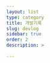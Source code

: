 ```yaml
---
layout: list
type: category
title: 개발기록
slug: devlog
sidebar: true
order: 2
description: >
  
---
```


<!-- ---
# Featured tags need to have either the `list` or `grid` layout (PRO only).
layout: list

# The title of the tag's page.
title: 개발기록

# The name of the tag, used in a post's front matter (e.g. tags: [<slug>]).
slug: devLog

# (Optional) Write a short (~150 characters) description of this featured tag.
description: >
 

# (Optional) 날짜별 게시글 그룹화 여부
# no_groups: true

menu: true

# Exclude this example category from the sitemap.
# DON'T USE THIS SETTING IN YOUR CATEGORIES!
sitemap: false
--- -->